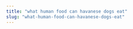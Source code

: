 ```yaml
---
title: "what human food can havanese dogs eat"
slug: "what-human-food-can-havanese-dogs-eat"
---
```


